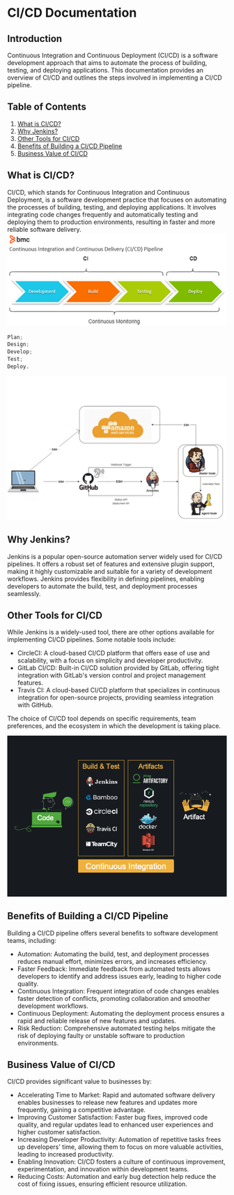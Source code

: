 # CI/CD Documentation

## Introduction

Continuous Integration and Continuous Deployment (CI/CD) is a software development approach that aims to automate the process of building, testing, and deploying applications. This documentation provides an overview of CI/CD and outlines the steps involved in implementing a CI/CD pipeline.

## Table of Contents

1. [What is CI/CD?](#what-is-cicd)
2. [Why Jenkins?](#why-jenkins)
3. [Other Tools for CI/CD](#other-tools-for-cicd)
4. [Benefits of Building a CI/CD Pipeline](#benefits-of-building-a-cicd-pipeline)
5. [Business Value of CI/CD](#business-value-of-cicd)

## What is CI/CD?

CI/CD, which stands for Continuous Integration and Continuous Deployment, is a software development practice that focuses on automating the processes of building, testing, and deploying applications. It involves integrating code changes frequently and automatically testing and deploying them to production environments, resulting in faster and more reliable software delivery.
![through-Continuous-Integration-and-Continuous-Delivery-pipeline.png](through-Continuous-Integration-and-Continuous-Delivery-pipeline.png)

```python
Plan;  
Design;  
Develop;   
Test;  
Deploy.
```
![CI CD diagram.jpg](CI%20CD%20diagram.jpg)

## Why Jenkins?

Jenkins is a popular open-source automation server widely used for CI/CD pipelines. It offers a robust set of features and extensive plugin support, making it highly customizable and suitable for a variety of development workflows. Jenkins provides flexibility in defining pipelines, enabling developers to automate the build, test, and deployment processes seamlessly.

## Other Tools for CI/CD

While Jenkins is a widely-used tool, there are other options available for implementing CI/CD pipelines. Some notable tools include:

- CircleCI: A cloud-based CI/CD platform that offers ease of use and scalability, with a focus on simplicity and developer productivity.
- GitLab CI/CD: Built-in CI/CD solution provided by GitLab, offering tight integration with GitLab's version control and project management features.
- Travis CI: A cloud-based CI/CD platform that specializes in continuous integration for open-source projects, providing seamless integration with GitHub.

The choice of CI/CD tool depends on specific requirements, team preferences, and the ecosystem in which the development is taking place.

![ci cd build test.png](ci%20cd%20build%20test.png)

## Benefits of Building a CI/CD Pipeline

Building a CI/CD pipeline offers several benefits to software development teams, including:

- Automation: Automating the build, test, and deployment processes reduces manual effort, minimizes errors, and increases efficiency.
- Faster Feedback: Immediate feedback from automated tests allows developers to identify and address issues early, leading to higher code quality.
- Continuous Integration: Frequent integration of code changes enables faster detection of conflicts, promoting collaboration and smoother development workflows.
- Continuous Deployment: Automating the deployment process ensures a rapid and reliable release of new features and updates.
- Risk Reduction: Comprehensive automated testing helps mitigate the risk of deploying faulty or unstable software to production environments.

## Business Value of CI/CD

CI/CD provides significant value to businesses by:

- Accelerating Time to Market: Rapid and automated software delivery enables businesses to release new features and updates more frequently, gaining a competitive advantage.
- Improving Customer Satisfaction: Faster bug fixes, improved code quality, and regular updates lead to enhanced user experiences and higher customer satisfaction.
- Increasing Developer Productivity: Automation of repetitive tasks frees up developers' time, allowing them to focus on more valuable activities, leading to increased productivity.
- Enabling Innovation: CI/CD fosters a culture of continuous improvement, experimentation, and innovation within development teams.
- Reducing Costs: Automation and early bug detection help reduce the cost of fixing issues, ensuring efficient resource utilization.

